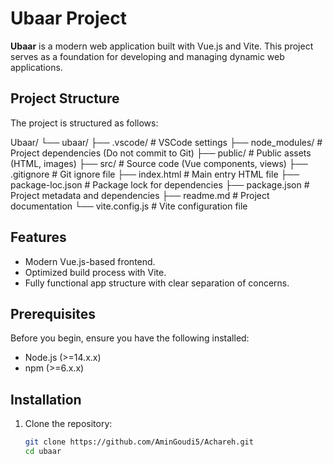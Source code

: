 # Ubaar Project

**Ubaar** is a modern web application built with Vue.js and Vite. This project serves as a foundation for developing and managing dynamic web applications. 

## Project Structure

The project is structured as follows:

Ubaar/
└── ubaar/
├── .vscode/ # VSCode settings
├── node_modules/ # Project dependencies (Do not commit to Git)
├── public/ # Public assets (HTML, images)
├── src/ # Source code (Vue components, views)
├── .gitignore # Git ignore file
├── index.html # Main entry HTML file
├── package-loc.json # Package lock for dependencies
├── package.json # Project metadata and dependencies
├── readme.md # Project documentation
└── vite.config.js # Vite configuration file

## Features

- Modern Vue.js-based frontend.
- Optimized build process with Vite.
- Fully functional app structure with clear separation of concerns.

## Prerequisites

Before you begin, ensure you have the following installed:

- Node.js (>=14.x.x)
- npm (>=6.x.x)

## Installation

1. Clone the repository:

   ```bash
   git clone https://github.com/AminGoudi5/Achareh.git
   cd ubaar
